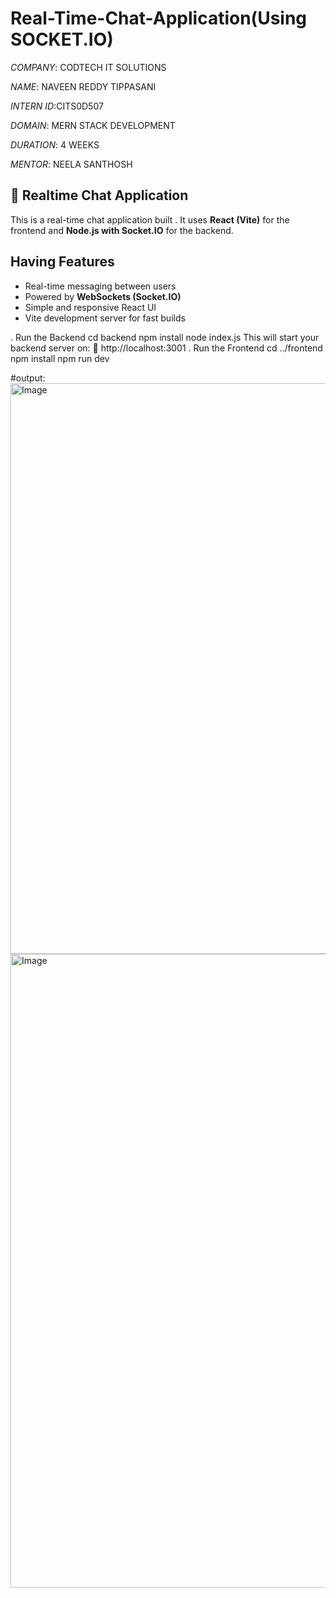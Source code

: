 # Real-Time-Chat-Application(Using SOCKET.IO)

*COMPANY*: CODTECH IT SOLUTIONS

*NAME*: NAVEEN REDDY TIPPASANI

*INTERN ID*:CITS0D507

*DOMAIN*: MERN STACK DEVELOPMENT

*DURATION*: 4 WEEKS

*MENTOR*: NEELA SANTHOSH

## 💬 Realtime Chat Application

This is a real-time chat application built . It uses **React (Vite)** for the frontend and **Node.js with Socket.IO** for the backend.

## Having Features
- Real-time messaging between users
- Powered by **WebSockets (Socket.IO)**
- Simple and responsive React UI
- Vite development server for fast builds

. Run the Backend
cd backend
npm install
node index.js
This will start your backend server on:
🔗 http://localhost:3001
. Run the Frontend
cd ../frontend
npm install
npm run dev

#output:
<img width="1919" height="913" alt="Image" src="https://github.com/user-attachments/assets/26e3bb86-4f44-4692-974a-f9a857d298bb" />
<img width="1917" height="1014" alt="Image" src="https://github.com/user-attachments/assets/52bbcb0f-49c5-4be8-a715-0294ddc01702" />
